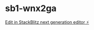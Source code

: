 # sb1-wnx2ga

[Edit in StackBlitz next generation editor ⚡️](https://stackblitz.com/~/github.com/DillyTorgs/sb1-wnx2ga)